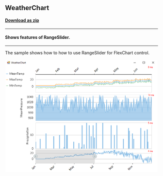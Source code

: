 ## WeatherChart
#### [Download as zip](https://grapecity.github.io/DownGit/#/home?url=https://github.com/GrapeCity/ComponentOne-WinForms-Samples/tree/master/Core\FlexChart\CS\WeatherChart)
____
#### Shows features of RangeSlider.
____
The sample shows how to how to use RangeSlider for FlexChart control.

![screenshot](screenshot.png)
